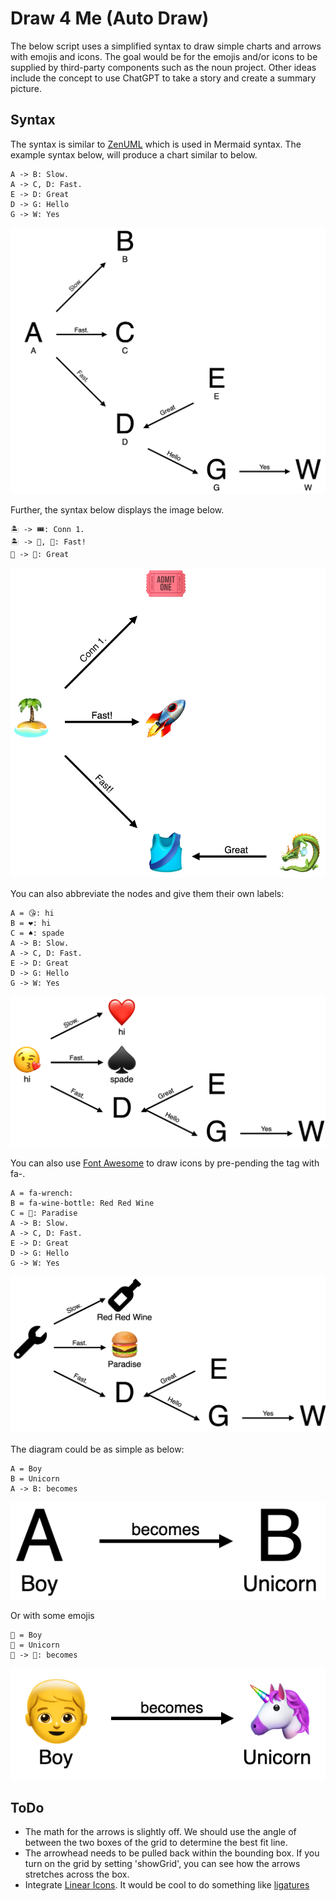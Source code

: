 # Draw 4 Me (Auto Draw)

The below script uses a simplified syntax to draw simple charts and
arrows with emojis and icons. The goal would be for the emojis and/or icons
to be supplied by third-party components such as the noun project. Other ideas
include the concept to use ChatGPT to take a story and create a summary picture.

## Syntax

The syntax is similar to [ZenUML](https://mermaid.js.org/syntax/zenuml.html) which is used in Mermaid syntax. The example syntax below, will produce a chart similar to below.

```draw4me
A -> B: Slow.
A -> C, D: Fast.
E -> D: Great
D -> G: Hello
G -> W: Yes 
```

![Example Diagram](./docs/imgs/example.png)

Further, the syntax below displays the image below.

```draw4me
🏝️ -> 🎟️: Conn 1.
🏝️ -> 🚀, 🎽: Fast!
🐉 -> 🎽: Great
```

![Emoji Example](./docs/imgs/example2.png)

You can also abbreviate the nodes and give them their own labels:

```draw4me
A = 😘: hi
B = ❤️: hi
C = ♠️: spade
A -> B: Slow.
A -> C, D: Fast.
E -> D: Great
D -> G: Hello
G -> W: Yes
```

![Emojis With Labels](./docs/imgs/example3.png)

You can also use [Font Awesome](https://fontawesome.com/) to draw icons by pre-pending the tag with fa-.

```draw4me
A = fa-wrench:
B = fa-wine-bottle: Red Red Wine
C = 🍔: Paradise
A -> B: Slow.
A -> C, D: Fast.
E -> D: Great
D -> G: Hello
G -> W: Yes
```

![A diagram with Font Awesome](./docs/imgs/fa.png)

The diagram could be as simple as below:

```draw4me
A = Boy
B = Unicorn
A -> B: becomes
```

![A boy becomes a unicorn](./docs/imgs/simple1.png)

Or with some emojis

```draw4me
👦 = Boy
🦄 = Unicorn
👦 -> 🦄: becomes
```

![A boy becomes a unicorn with emojis](./docs/imgs/simple2.png)

## ToDo

- The math for the arrows is slightly off. We should use the angle of between the two boxes of the grid to determine the best fit line.
- The arrowhead needs to be pulled back within the bounding box. If you turn on the grid by setting 'showGrid', you can see how the arrows stretches across the box.
- Integrate [Linear Icons](https://linearicons.com/). It would be cool to do something like [ligatures](https://linearicons.com/#liga-font)
